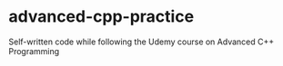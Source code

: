 # advanced-cpp-practice
Self-written code while following the Udemy course on Advanced C++ Programming
